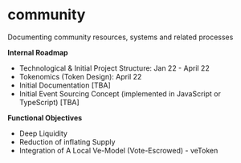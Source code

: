 # community
Documenting community resources, systems and related processes

**Internal Roadmap**
- Technological & Initial Project Structure: Jan 22 - April 22
- Tokenomics (Token Design): April 22
- Initial Documentation [TBA]
- Initial Event Sourcing Concept (implemented in JavaScript or TypeScript) [TBA]

**Functional Objectives**
- Deep Liquidity
- Reduction of inflating Supply
- Integration of A Local Ve-Model (Vote-Escrowed) - veToken
